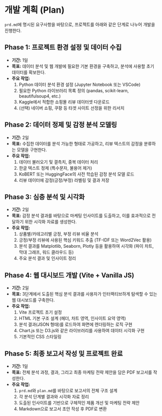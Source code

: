 
# 개발 계획 (Plan)

`prd.md`에 명시된 요구사항을 바탕으로, 프로젝트를 아래와 같은 단계로 나누어 개발을 진행한다.

## Phase 1: 프로젝트 환경 설정 및 데이터 수집
- **기간:** 1일
- **목표:** 데이터 분석 및 웹 개발에 필요한 기본 환경을 구축하고, 분석에 사용할 초기 데이터를 확보한다.
- **주요 작업:**
    1.  Python 데이터 분석 환경 설정 (Jupyter Notebook 또는 VSCode)
    2.  필요한 Python 라이브러리 목록 정의 (pandas, scikit-learn, beautifulsoup4, etc.)
    3.  Kaggle에서 적합한 쇼핑몰 리뷰 데이터셋 다운로드
    4.  (선택) 네이버 쇼핑, 쿠팡 등 타겟 사이트 선정을 위한 리서치

## Phase 2: 데이터 정제 및 감정 분석 모델링
- **기간:** 2일
- **목표:** 수집한 데이터를 분석 가능한 형태로 가공하고, 리뷰 텍스트의 감정을 분류하는 모델을 구현한다.
- **주요 작업:**
    1.  데이터 불러오기 및 결측치, 중복 데이터 처리
    2.  한글 텍스트 정제 (특수문자, 불용어 제거)
    3.  KoBERT 또는 HuggingFace의 사전 학습된 감정 분석 모델 로드
    4.  리뷰 데이터에 감정(긍정/부정) 라벨링 및 결과 저장

## Phase 3: 심층 분석 및 시각화
- **기간:** 2일
- **목표:** 감정 분석 결과를 바탕으로 마케팅 인사이트를 도출하고, 이를 효과적으로 전달하기 위한 시각화 자료를 생성한다.
- **주요 작업:**
    1.  상품별/카테고리별 긍정, 부정 리뷰 비율 분석
    2.  긍정/부정 리뷰에 사용된 핵심 키워드 추출 (TF-IDF 또는 Word2Vec 활용)
    3.  분석 결과를 Matplotlib, Seaborn, Plotly 등을 활용하여 시각화 (파이 차트, 막대 그래프, 워드 클라우드 등)
    4.  주요 분석 결과 및 인사이트 정리

## Phase 4: 웹 대시보드 개발 (Vite + Vanilla JS)
- **기간:** 2일
- **목표:** 3단계에서 도출된 핵심 분석 결과를 사용자가 인터랙티브하게 탐색할 수 있는 웹 대시보드를 구축한다.
- **주요 작업:**
    1.  Vite 프로젝트 초기 설정
    2.  HTML 기본 구조 설계 (헤더, 차트 영역, 인사이트 요약 영역)
    3.  분석 결과(JSON 형태)를 로드하여 화면에 렌더링하는 로직 구현
    4.  Chart.js 또는 D3.js와 같은 라이브러리를 사용하여 데이터 시각화 구현
    5.  기본적인 CSS 스타일링

## Phase 5: 최종 보고서 작성 및 프로젝트 완료
- **기간:** 1일
- **목표:** 전체 분석 과정, 결과, 그리고 최종 마케팅 전략 제안을 담은 PDF 보고서를 작성한다.
- **주요 작업:**
    1.  `prd.md`와 `plan.md`를 바탕으로 보고서의 전체 구조 설계
    2.  각 분석 단계별 결과와 시각화 자료 정리
    3.  도출된 인사이트를 기반으로 구체적인 제품 개선 및 마케팅 전략 제안
    4.  Markdown으로 보고서 초안 작성 후 PDF로 변환
